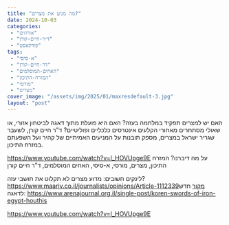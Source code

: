 ```yaml
---
title: "מה מניע את מצרים?"
date: 2024-10-03
categories: 
 - "אורחים"
 - "ד״ר-חיים-קורן"
 - "פודקאסט"
tags: 
 - "א-סיסי"
 - "דר-חיים-קורן"
 - "האחים-המוסלמים"
 - "המזרח-התיכון"
 - "מורסי"
 - "מצרים"
cover_image: "/assets/img/2025/01/maxresdefault-3.jpg"
layout: "post"
---
```


האם יש למצרים תפקיד במלחמה בעזה? האם היא פועלת מתוך דאגה לביטחון אזורי, או שאולי מסתתרים מאחורי הקלעים אינטרסים כלכליים ופוליטיים? ד”ר חיים קורן, לשעבר שגריר ישראל במצרים, מספק תובנות על המניעים האמיתיים של קהיר ועל השפעתם במזרח התיכון.

<https://www.youtube.com/watch?v=l_HOVUpge9E>
על מה דיברנו? המזרח התיכון, מצרים, מורסי, א-סיסי, האחים המוסלמים, ד”ר חיים קורן

לינקים חשובים: מדוע מצרים לא תקלוט את תושבי עזה? <https://www.maariv.co.il/journalists/opinions/Article-1112339מקור> חדש לדאגה: <https://www.arenajournal.org.il/single-post/koren-swords-of-iron-egypt-houthis>

<https://www.youtube.com/watch?v=l_HOVUpge9E>

